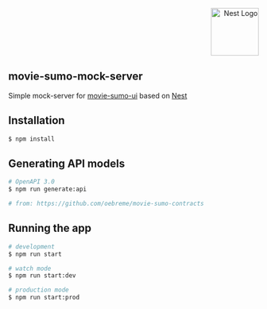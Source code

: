 <p align="right">
    <a href="http://nestjs.com/" target="blank"><img src="https://nestjs.com/img/logo-small.svg" width="96" alt="Nest Logo" /></a>
</p>

## movie-sumo-mock-server

Simple mock-server for [movie-sumo-ui](https://github.com/oebreme/movie-sumo-ui) based on [Nest](https://github.com/nestjs/nest)


## Installation

```bash
$ npm install
```


## Generating API models

```bash
# OpenAPI 3.0 
$ npm run generate:api

# from: https://github.com/oebreme/movie-sumo-contracts
```


## Running the app

```bash
# development
$ npm run start

# watch mode
$ npm run start:dev

# production mode
$ npm run start:prod
```

